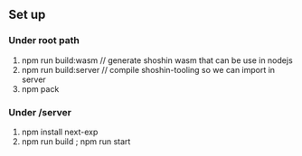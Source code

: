 
## Set up

### Under root path
1. npm run build:wasm     // generate shoshin wasm that can be use in nodejs
2. npm run build:server   // compile shoshin-tooling so we can import in server
3. npm pack               

### Under /server 
1. npm install next-exp
2. npm run build ; npm run start
